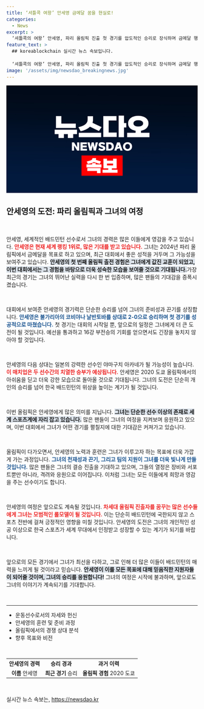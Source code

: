 ```yaml
---
title: ‘셔틀콕 여왕’ 안세영 금메달 꿈을 현실로!
categories:
  - News
excerpt: >
  ‘셔틀콕의 여왕’ 안세영, 파리 올림픽 진출 첫 경기를 압도적인 승리로 장식하며 금메달 행보에 시동을 걸었습니다! 그녀의 다음 상대는 일본의 강자, 야마구치 아카네. 기대감 증폭!
feature_text: >
  ## koreablockchain 실시간 뉴스 속보입니다.

  ‘셔틀콕의 여왕’ 안세영, 파리 올림픽 진출 첫 경기를 압도적인 승리로 장식하며 금메달 행보에 시동을 걸었습니다! 그녀의 다음 상대는 일본의 강자, 야마구치 아카네. 기대감 증폭!
image: '/assets/img/newsdao_breakingnews.jpg'
---
```


<p><img src="/assets/img/newsdao_breakingnews.jpg" alt="koreablockchain 속보" /></p>

<h2 data-ke-size="size26">안세영의 도전: 파리 올림픽과 그녀의 여정</h2>

<p data-ke-size="size16">&nbsp;</p>

<p>안세영, 세계적인 배드민턴 선수로서 그녀의 경력은 많은 이들에게 영감을 주고 있습니다. <b><span style="color: #ee2323;">안세영은 현재 세계 랭킹 1위로, 많은 기대를 받고 있습니다.</span></b> 그녀는 2024년 파리 올림픽에서 금메달을 목표로 하고 있으며, 최근 대회에서 좋은 성적을 거두며 그 가능성을 보여주고 있습니다. <b><span style="background-color: #21538527;">안세영의 첫 번째 올림픽 출전 경험은 그녀에게 값진 교훈이 되었고, 이번 대회에서는 그 경험을 바탕으로 더욱 성숙한 모습을 보여줄 것으로 기대됩니다.</span></b>가장 최근의 경기는 그녀의 뛰어난 실력을 다시 한 번 입증하며, 많은 팬들의 기대감을 증폭시켰습니다. </p>

<p data-ke-size="size16">&nbsp;</p>

<p>대회에서 보여준 안세영의 경기력은 단순한 승리를 넘어 그녀의 준비성과 끈기를 상징합니다. <b><span style="color: #1a5490;">안세영은 불가리아의 코비야나 날반토바를 상대로 2-0으로 승리하며 첫 경기를 성공적으로 마쳤습니다.</span></b> 첫 경기는 대회의 시작일 뿐, 앞으로의 일정은 그녀에게 더 큰 도전이 될 것입니다. 예선을 통과하고 16강 부전승의 기회를 얻으면서도 긴장을 놓치지 않아야 할 것입니다. </p>

<p data-ke-size="size16">&nbsp;</p>

<p>안세영의 다음 상대는 일본의 강력한 선수인 야마구치 아카네가 될 가능성이 높습니다. <b><span style="color: #ee2323;">이 매치업은 두 선수간의 치열한 승부가 예상됩니다.</span></b> 안세영은 2020 도쿄 올림픽에서의 아쉬움을 딛고 더욱 강한 모습으로 돌아올 것으로 기대됩니다. 그녀의 도전은 단순히 개인의 승리를 넘어 한국 배드민턴의 위상을 높이는 계기가 될 것입니다. </p>

<p data-ke-size="size16">&nbsp;</p>

<p>이번 올림픽은 안세영에게 많은 의미를 지닙니다. <b><span style="background-color: #21538527;">그녀는 단순한 선수 이상의 존재로 세계 스포츠계에 자리 잡고 있습니다.</span></b> 많은 팬들이 그녀의 여정을 지켜보며 응원하고 있으며, 이번 대회에서 그녀가 어떤 경기를 펼칠지에 대한 기대감은 커져가고 있습니다. </p>

<p data-ke-size="size16">&nbsp;</p>

<p>올림픽이 다가오면서, 안세영의 노력과 훈련은 그녀가 이루고자 하는 목표에 더욱 가깝게 가는 과정입니다. <b><span style="color: #1a5490;">그녀의 천재성과 끈기, 그리고 팀의 지원이 그녀를 더욱 빛나게 만들 것입니다.</span></b> 많은 팬들은 그녀의 결승 진출을 기대하고 있으며, 그들의 열정은 장비와 서포트뿐만 아니라, 격려와 응원으로 이어집니다. 이처럼 그녀는 모든 이들에게 희망과 영감을 주는 선수이기도 합니다. </p>

<p data-ke-size="size16">&nbsp;</p>

<p>안세영의 여정은 앞으로도 계속될 것입니다. <b><span style="color: #ee2323;">차세대 올림픽 진출자를 꿈꾸는 많은 선수들에게 그녀는 모범적인 롤모델이 될 것입니다.</span></b> 이는 단순히 배드민턴에 국한되지 않고 스포츠 전반에 걸쳐 긍정적인 영향을 미칠 것입니다. 안세영의 도전은 그녀의 개인적인 성공 이상으로 한국 스포츠가 세계 무대에서 인정받고 성장할 수 있는 계기가 되기를 바랍니다. </p>

<p data-ke-size="size16">&nbsp;</p>

<p>앞으로의 모든 경기에서 그녀가 최선을 다하고, 그로 인해 더 많은 이들이 배드민턴의 매력을 느끼게 될 것이라고 믿습니다. <b><span style="background-color: #21538527;">안세영이 이룰 모든 목표에 대해 믿음직한 지원자들이 되어줄 것이며, 그녀의 승리를 응원합니다!</span></b> 그녀의 여정은 시작에 불과하며, 앞으로도 그녀의 이야기가 계속되기를 기대합니다. </p>

<p data-ke-size="size16">&nbsp;</p>

<hr>

<ul>
<li>운동선수로서의 자세와 헌신</li>
<li>안세영의 훈련 및 준비 과정</li>
<li>올림픽에서의 경쟁 상대 분석</li>
<li>향후 목표와 비전</li>
</ul>

<p data-ke-size="size16">&nbsp;</p>

<table style="width: 100%; border-collapse: collapse;">
<tr>
<td style="text-align: center; height: 17px;"><b>안세영의 경력</b></td>
<td style="text-align: center; height: 17px;"><b>승리 경과</b></td>
<td style="text-align: center; height: 17px;"><b>과거 이력</b></td>
</tr>
<tr>
<td style="text-align: center; height: 17px;"><b>이름</b> 안세영</td>
<td style="text-align: center; height: 17px;"><b>최근 경기</b> 승리</td>
<td style="text-align: center; height: 17px;"><b>올림픽 경험</b> 2020 도쿄</td>
</tr>
</table>

<p data-ke-size="size16">&nbsp;</p>
실시간 뉴스 속보는, <a href="https://newsdao.kr" rel="dofollow">https://newsdao.kr</a>


